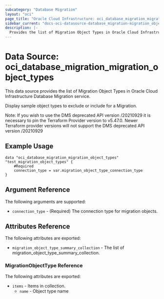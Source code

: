 ```yaml
---
subcategory: "Database Migration"
layout: "oci"
page_title: "Oracle Cloud Infrastructure: oci_database_migration_migration_object_types"
sidebar_current: "docs-oci-datasource-database_migration-migration_object_types"
description: |-
  Provides the list of Migration Object Types in Oracle Cloud Infrastructure Database Migration service
---
```


# Data Source: oci_database_migration_migration_object_types
This data source provides the list of Migration Object Types in Oracle Cloud Infrastructure Database Migration service.

Display sample object types to exclude or include for a Migration.

Note: If you wish to use the DMS deprecated API version /20210929 it is necessary to pin the Terraform Provider version to v5.47.0. Newer Terraform provider versions will not support the DMS deprecated API version /20210929


## Example Usage

```hcl
data "oci_database_migration_migration_object_types" "test_migration_object_types" {
	#Required
	connection_type = var.migration_object_type_connection_type
}
```

## Argument Reference

The following arguments are supported:

* `connection_type` - (Required) The connection type for migration objects.


## Attributes Reference

The following attributes are exported:

* `migration_object_type_summary_collection` - The list of migration_object_type_summary_collection.

### MigrationObjectType Reference

The following attributes are exported:

* `items` - Items in collection.
    * `name` - Object type name
